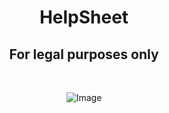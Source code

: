 <div align="center">

# HelpSheet
## For legal purposes only
<br>

![Image](https://github.com/user-attachments/assets/5977f8b4-7d94-404f-8495-811e5839e213)
<br>
</div>
